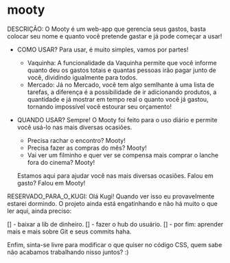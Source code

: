 # mooty

DESCRIÇÃO:
    O Mooty é um web-app que gerencia seus gastos, basta colocar seu nome e quanto você pretende gastar e já pode começar a usar!



- COMO USAR?
    Para usar, é muito simples, vamos por partes! 

    - Vaquinha:
        A funcionalidade da Vaquinha permite que você informe quanto deu os gastos totais e quantas pessoas irão pagar junto de você, dividindo igualmente para todos.
    - Mercado:
        Já no Mercado, você tem algo semlhante à uma lista de tarefas, a diferença é a possibilidade de ir adicionando produtos, a quantidade e já mostrar em tempo real o quanto você já gastou, tornando impossível você estourar seu orçamento!



- QUANDO USAR?
    Sempre! O Mooty foi feito para o uso diário e permite você usá-lo nas mais diversas ocasiões. 

    - Precisa rachar o encontro? Mooty! 
    - Precisa fazer as compras do mês? Mooty!
    - Vai ver um filminho e quer ver se compensa mais comprar o lanche fora do cinema? Mooty!

    Estamos aqui para ajudar você nas mais diversas ocasiões. Falou em gasto? Falou em Mooty!




RESERVADO_PARA_O_KUGI:
Olá Kugi! Quando ver isso eu provavelmente estarei dormindo. O projeto ainda está engatinhando e não há muito o que ler aqui, ainda preciso:

[] - baixar a lib de dinheiro.
[] - fazer o hub do usuário.
[] - por fim: aprender mais e mais sobre Git e seus commits haha. 

Enfim, sinta-se livre para modificar o que quiser no código CSS, quem sabe não acabamos trabalhando nisso juntos? :)